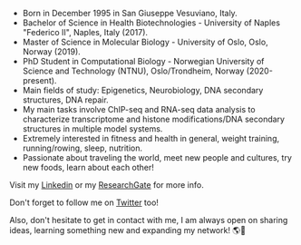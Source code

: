 - Born in December 1995 in San Giuseppe Vesuviano, Italy.
- Bachelor of Science in Health Biotechnologies - University of Naples "Federico II", Naples, Italy (2017).
- Master of Science in Molecular Biology - University of Oslo, Oslo, Norway (2019).
- PhD Student in Computational Biology - Norwegian University of Science and Technology (NTNU), Oslo/Trondheim, Norway (2020-present).
- Main fields of study: Epigenetics, Neurobiology, DNA secondary structures, DNA repair.
- My main tasks involve ChIP-seq and RNA-seq data analysis to characterize transcriptome and histone modifications/DNA secondary structures in multiple model systems.
- Extremely interested in fitness and health in general, weight training, running/rowing, sleep, nutrition. 
- Passionate about traveling the world, meet new people and cultures, try new foods, learn about each other! 

Visit my [Linkedin](https://www.linkedin.com/in/marco-pannone-618b69b1/) or my [ResearchGate](https://www.researchgate.net/profile/Marco-Pannone) for more info.

Don't forget to follow me on [Twitter](https://twitter.com/marcopannone95) too! 

Also, don't hesitate to get in contact with me, I am always open on sharing ideas, learning something new and expanding my network! 🌎🧬
